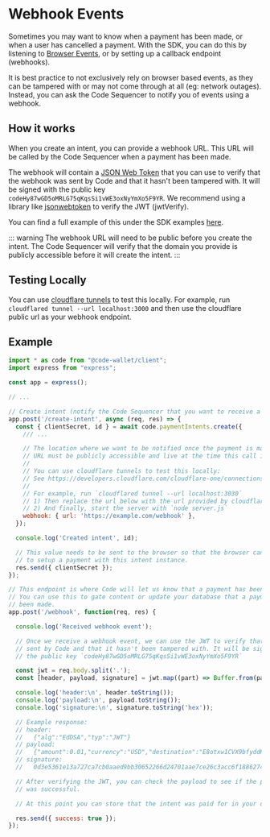 # Webhook Events

Sometimes you may want to know when a payment has been made, or when a user has cancelled a payment. With the SDK, you can do this by listening to [Browser Events](./browser-events), or by setting up a callback endpoint (webhooks). 

It is best practice to not exclusively rely on browser based events, as they can be tampered with or may not come through at all (eg: network outages). Instead, you can ask the Code Sequencer to notify you of events using a webhook.

## How it works

When you create an intent, you can provide a webhook URL. This URL will be called by the Code Sequencer when a payment has been made.

The webhook will contain a [JSON Web Token](https://jwt.io/) that you can use to verify that the webhook was sent by Code and that it hasn't been tampered with. It will be signed with the public key `codeHy87wGD5oMRLG75qKqsSi1vWE3oxNyYmXo5F9YR`. We recommend using a library like [jsonwebtoken](https://www.npmjs.com/package/jose) to verify the JWT (jwtVerify).

You can find a full example of this under the SDK examples [here](https://github.com/code-wallet/code-sdk/blob/main/examples/5-example-purchase-flow/src/routes/payment.ts#L38-L78).

::: warning
The webhook URL will need to be public before you create the intent. The Code Sequencer will verify that the domain you provide is publicly accessible before it will create the intent.
:::

## Testing Locally

You can use [cloudflare tunnels](https://developers.cloudflare.com/cloudflare-one/connections/connect-networks/install-and-setup/tunnel-guide/local/) to test this locally. For example, run `cloudflared tunnel --url localhost:3000` and then use the cloudflare public url as your webhook endpoint.

## Example

```js
import * as code from "@code-wallet/client";
import express from "express";

const app = express();

// ...

// Create intent (notify the Code Sequencer that you want to receive a payment)
app.post('/create-intent', async (req, res) => {
  const { clientSecret, id } = await code.paymentIntents.create({
    /// ...

    // The location where we want to be notified once the payment is made. This
    // URL must be publicly accessible and live at the time this call is made.
    //
    // You can use cloudflare tunnels to test this locally:
    // See https://developers.cloudflare.com/cloudflare-one/connections/connect-networks/install-and-setup/tunnel-guide/local/
    //
    // For example, run `cloudflared tunnel --url localhost:3030`
    // 1) Then replace the url below with the url provided by cloudflare tunnels
    // 2) And finally, start the server with `node server.js`
    webhook: { url: 'https://example.com/webhook' },
  });

  console.log('Created intent', id);

  // This value needs to be sent to the browser so that the browser can use it
  // to setup a payment with this intent instance.
  res.send({ clientSecret });
});

// This endpoint is where Code will let us know that a payment has been made.
// You can use this to gate content or update your database that a payment has
// been made.
app.post('/webhook', function(req, res) {

  console.log('Received webhook event');

  // Once we receive a webhook event, we can use the JWT to verify that it was
  // sent by Code and that it hasn't been tampered with. It will be signed with
  // the public key `codeHy87wGD5oMRLG75qKqsSi1vWE3oxNyYmXo5F9YR`

  const jwt = req.body.split('.');
  const [header, payload, signature] = jwt.map((part) => Buffer.from(part, 'base64'));

  console.log('header:\n', header.toString());
  console.log('payload:\n', payload.toString());
  console.log('signature:\n', signature.toString('hex'));

  // Example response:
  // header:
  //   {"alg":"EdDSA","typ":"JWT"}
  // payload:
  //   {"amount":0.01,"currency":"USD","destination":"E8otxw1CVX9bfyddKu3ZB3BVLa4VVF9J7CTPdnUwT9jR","exchangeRate":0.00000893,"intent":"9joz92rMXnS8NuK9Y3PnukdVi1W7S9cs388CTQxxg6r6","quarks":112000000,"state":"SUBMITTED"}
  // signature:
  //   0d3e5361e13a727ca7cb0aaed9bb30652266d24701aae7ce26c3acc6f1886274310f69af3ca545f3057fc628ec9c45e74b606da7d44539f05637a6c8c56cde01

  // After verifying the JWT, you can check the payload to see if the payment
  // was successful.

  // At this point you can store that the intent was paid for in your database

  res.send({ success: true });
});
```


